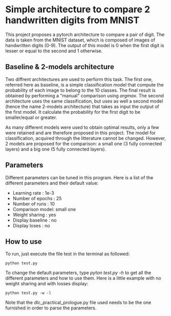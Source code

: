 # Simple architecture to compare 2 handwritten digits from MNISTThis project proposes a pytorch architecture to compare a pair of digit. The data is taken from the MNIST dataset, which is composed of images of handwritten digits (0-9).The output of this model is 0 when the first digit is lesser or equal to the second and 1 otherwise.## Baseline & 2-models architectureTwo diffrent architectures are used to perform this task. The first one, referred here as baseline, is a simple classification model that compute the probability of each image to belong to the 10 classes. The final result is obtained by performing a "manual" comparison using *argmax*. The second architecture uses the same classification, but uses as well a second model (hence the name 2-models architecture) that takes as input the output of the first model. It calculate the probability for the first digit to be smaller/equal or greater.As many different models were used to obtain optimal results, only a few were retained and are therefore proposed in this project. The model for classification, acquired through the litterature cannot be changed. However, 2 models are proposed for the comparison: a small one (3 fully connected layers) and a big one (5 fully connected layers).## ParametersDifferent parameters can be tuned in this program. Here is a list of the different parameters and their default value:* Learning rate : 1e-3* Number of epochs : 25* Number of runs : 10* Comparison model: small one* Weight sharing : yes* Display baseline : no* Display loses : no## How to useTo run, just execute the file test in the terminal as followed:```python test.py```To change the default parameters, type *pyton test.py -h* to get all the different parameters and how to use them. Here is a little example with no weight sharing and with losses display:```python test.py -w -l```Note that the dlc_practical_prologue.py file used needs to be the one furnished in order to parse the parameters.